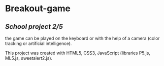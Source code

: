 # Breakout-game
## _School project 2/5_
the game can be played on the keyboard or with the help of a camera (color tracking or artificial intelligence).

This project was created with HTML5, CSS3, JavaScript (libraries P5.js, ML5.js, sweetalert2.js).
